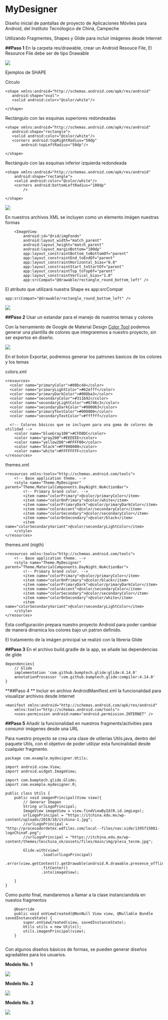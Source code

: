 # MyDesigner

Diseño inicial de pantallas de proyecto de Aplicaciones Móviles para Android, del Instituto Tecnólogico de Chiná, Campeche

Utilizando Fragmentes, Shapes y Glide para incluir imágenes desde Internet 

**##Paso 1**
En la carpeta res/drawable, crear un Android Resouce File, El Resource File debe ser de tipo Drawable

![](https://github.com/caamaledgar/documentationProjects/blob/main/MyDesigner/myshape.png)


Ejemplos de SHAPE

Círculo
 ````
<shape xmlns:android="http://schemas.android.com/apk/res/android"
    android:shape="oval">
    <solid android:color="@color/white"/>

</shape>
 ````

Rectángulo con las esquinas superiores redondeadas
 ````
<shape xmlns:android="http://schemas.android.com/apk/res/android"
    android:shape="rectangle">
    <solid android:color="@color/white"/>
    <corners android:topRightRadius="50dp"
        android:topLeftRadius="50dp"/>

</shape>
````

Rectángulo con las esquinas inferior izquierda redondeada
````
<shape xmlns:android="http://schemas.android.com/apk/res/android"
    android:shape="rectangle">
    <solid android:color="@color/white"/>
    <corners android:bottomLeftRadius="100dp"
        />

</shape>
````

![](https://github.com/caamaledgar/documentationProjects/blob/main/MyDesigner/rectangle_round.png)

En nuestros archivos XML se incluyen como un elemento imágen nuestras formas

````
    <ImageView
        android:id="@+id/imgFondo"
        android:layout_width="match_parent"
        android:layout_height="match_parent"
        android:layout_marginBottom="100dp"
        app:layout_constraintBottom_toBottomOf="parent"
        app:layout_constraintEnd_toEndOf="parent"
        app:layout_constraintHorizontal_bias="0.0"
        app:layout_constraintStart_toStartOf="parent"
        app:layout_constraintTop_toTopOf="parent"
        app:layout_constraintVertical_bias="1.0"
        app:srcCompat="@drawable/rectangle_round_bottom_left" />
````

El atributo que utilizará nuestra Shape es app:srcCompat

````
app:srcCompat="@drawable/rectangle_round_bottom_left" />
````

![](https://github.com/caamaledgar/documentationProjects/blob/main/MyDesigner/disennoXML.png)



**##Paso 2**
Usar un estandar para el manejo de nuestros temas y colores

Con la herramiento de Google de Material Design [Color Tool](https://material.io/resources/color) podemos generar una plantilla de colores que integraremos a nuestro proyecto, sin ser expertos en diseño.

![](https://github.com/caamaledgar/documentationProjects/blob/main/MyDesigner/colorToolMaterialDesign.png)

En el boton Exportar, podremos generar los patrones basicos de los colores y los temas


colors.xml
````
<resources>
  <color name="primaryColor">#00bcd4</color>
  <color name="primaryLightColor">#62efff</color>
  <color name="primaryDarkColor">#008ba3</color>
  <color name="secondaryColor">#311b92</color>
  <color name="secondaryLightColor">#6746c3</color>
  <color name="secondaryDarkColor">#000063</color>
  <color name="primaryTextColor">#000000</color>
  <color name="secondaryTextColor">#ffffff</color>
  
  <!-- Colores básicos que se incluyen para una gama de colores de utilidad -->
    <color name="blueGray100">#CFD8DC</color>
    <color name="gray200">#EEEEEE</color>
    <color name="yellow200">#FFFF00</color>
    <color name="black">#FF000000</color>
    <color name="white">#FFFFFFFF</color>  
</resources>
````


themes.xml

````
<resources xmlns:tools="http://schemas.android.com/tools">
    <!-- Base application theme. -->
    <style name="Theme.MyDesigner" parent="Theme.MaterialComponents.DayNight.NoActionBar">
        <!-- Primary brand color. -->
        <item name="colorPrimary">@color/primaryColor</item>
        <item name="colorOnPrimary">@color/white</item>
        <item name="colorPrimaryDark">@color/primaryDarkColor</item>
        <item name="colorAccent">@color/secondaryColor</item>
        <item name="colorSecondary">@color/secondaryColor</item>
        <item name="colorOnSecondary">@color/black</item>
        <item name="colorSecondaryVariant">@color/secondaryLightColor</item>
    </style>
</resources>
````

themes.xml (nigth)
````
<resources xmlns:tools="http://schemas.android.com/tools">
    <!-- Base application theme. -->
    <style name="Theme.MyDesigner" parent="Theme.MaterialComponents.DayNight.NoActionBar">
        <!-- Primary brand color. -->
        <item name="colorPrimary">@color/primaryColor</item>
        <item name="colorOnPrimary">@color/black</item>
        <item name="colorPrimaryDark">@color/primaryDarkColor</item>
        <item name="colorAccent">@color/secondaryColor</item>
        <item name="colorSecondary">@color/secondaryColor</item>
        <item name="colorOnSecondary">@color/white</item>
        <item name="colorSecondaryVariant">@color/secondaryLightColor</item>
    </style>
</resources>
````

Esta configuración prepara nuestro proyecto Android para poder cambiar de manera dinamica los colores bajo un patron definido.




El tratamiento de la imágen principal se realizó con la libreria Glide

**##Paso 3**
En el archivo build.gradle de la app, se añade las dependencias de glide
    
````
dependencies{
    // Glide
    implementation 'com.github.bumptech.glide:glide:4.14.0'
    annotationProcessor 'com.github.bumptech.glide:compiler:4.14.0'
}
````

**##Paso 4 **
Incluir en archivo AndroidManifiest.xml la funcionalidad para visualizar archivos desde Internet

````
<manifest xmlns:android="http://schemas.android.com/apk/res/android"
    xmlns:tools="http://schemas.android.com/tools">
    <uses-permission android:name="android.permission.INTERNET" />
````



**##Paso 5**
Añadir la funcionalidad en nuestros fragments/activities para consumir imágenes desde una URL

Para nuestro proyecto se crea una clase de utilerias Utils.java, dentro del paquete Utils, con el objetivo de poder utilizar esta funcinalidad desde cualquier fragmento.


````
package com.example.mydesigner.Utils;

import android.view.View;
import android.widget.ImageView;

import com.bumptech.glide.Glide;
import com.example.mydesigner.R;

public class Utils {
    public void imagenPrincipal(View view){
        // Generar Imagen
        String urlLogoPrincipal;
        ImageView imageView = view.findViewById(R.id.imgLogo);
        urlLogoPrincipal = "https://itchina.edu.mx/wp-content/uploads/2019/10/itchina-1.jpg";
        //urlLogoPrincipal = "http://procesadordetex.wdfiles.com/local--files/nav:side/1395715081-logoChinaF.png";
        //urlLogoPrincipal = "https://itchina.edu.mx/wp-content/themes/tecchina_ok/assets/files/main/img/pleca_tecnm.jpg";

        Glide.with(view)
                .load(urlLogoPrincipal)
                .error(view.getContext().getDrawable(android.R.drawable.presence_offline))
                .fitCenter()
                .into(imageView);

    }
}
````

Como punto final,  mandaremos a llamar a la clase instanciandola en nuestos fragmentos

````
    @Override
    public void onViewCreated(@NonNull View view, @Nullable Bundle savedInstanceState) {
        super.onViewCreated(view, savedInstanceState);
        Utils utils = new Utils();
        utils.imagenPrincipal(view);
    }
    
````




Con algunos diseños básicos de formas, se  pueden generar diseños agradables para los usuarios.


**Modelo No. 1**

![](https://github.com/caamaledgar/documentationProjects/blob/main/MyDesigner/Inicio1.png)


**Modelo No. 2**

![](https://github.com/caamaledgar/documentationProjects/blob/main/MyDesigner/inicio2.png)


**Modelo No. 3**

![](https://github.com/caamaledgar/documentationProjects/blob/main/MyDesigner/inicio3.png)












